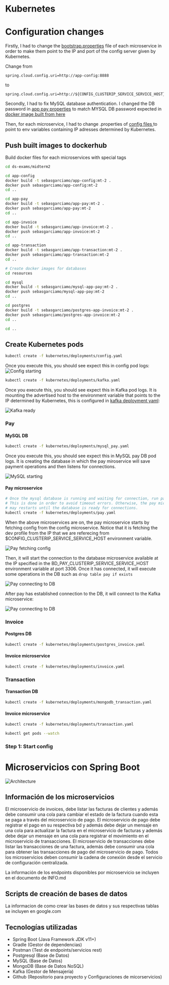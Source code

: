 # Kubernetes

# Configuration changes 

Firstly, I had to change the [bootstrap.properties](./app-pay/src/main/resources/bootstrap.properties) file of each microservice in order to make them point to the IP and port of the config server given by Kubernetes.

Change from 
```
spring.cloud.config.uri=http://app-config:8888
```
to
```
spring.cloud.config.uri=http://${CONFIG_CLUSTERIP_SERVICE_SERVICE_HOST}:${CONFIG_CLUSTERIP_SERVICE_SERVICE_PORT}
```

Secondly, I had to fix MySQL database authentication. I changed the DB password in [app pay properties](./config/app-pay-dev.properties) to match MYSQL DB password expected in [docker image built from here](./resources/mysql/Dockerfile/) 

Then, for each microservice, I had to change .properties of [config files ](./config/) to point to env variables containing IP adresses determined by Kubernetes.
## Push built images to dockerhub

Build docker files for each microservices with special tags

```bash
cd ds-exams/midterm2

cd app-config 
docker build -t sebasgarciamo/app-config:mt-2 .
docker push sebasgarciamo/app-config:mt-2 
cd ..

cd app-pay 
docker build -t sebasgarciamo/app-pay:mt-2 .
docker push sebasgarciamo/app-pay:mt-2 
cd ..

cd app-invoice
docker build -t sebasgarciamo/app-invoice:mt-2 .
docker push sebasgarciamo/app-invoice:mt-2 
cd ..

cd app-transaction
docker build -t sebasgarciamo/app-transaction:mt-2 .
docker push sebasgarciamo/app-transaction:mt-2 
cd ..

# Create docker images for databases
cd resources

cd mysql
docker build -t sebasgarciamo/mysql-app-pay:mt-2 .
docker push sebasgarciamo/mysql-app-pay:mt-2 
cd ..

cd postgres
docker build -t sebasgarciamo/postgres-app-invoice:mt-2 .
docker push sebasgarciamo/postgres-app-invoice:mt-2 
cd ..

cd ..
```

## Create Kubernetes pods 

```bash
kubectl create -f kubernetes/deployments/config.yaml
```
Once you execute this, you should see expect this in config pod logs:
![Config starting](./evidences/steps/step_1_config_starting.png)

```bash
kubectl create -f kubernetes/deployments/kafka.yaml
```
Once you execute this, you should see expect this in Kafka pod logs. It is mounting the advertised host to the environment variable that points to the IP determined by Kubernetes, this is configured in [kafka deployment yaml](./kubernetes/deployments/kafka.yaml):

![Kafka ready](./evidences/steps/step_5_kafka_ready.png)

### Pay

#### MySQL DB

```bash
kubectl create -f kubernetes/deployments/mysql_pay.yaml
```

Once you execute this, you should see expect this in MySQL pay DB pod logs. It is creating the database in which the pay miroservice will save payment operations and then listens for connections.

![MySQL starting](./evidences/steps/step_3_mysql_pay_starting.png)

#### Pay microservice

```bash
# Once the mysql database is running and waiting for connection, run pay. 
# This is done in order to avoid timeout errors. Otherwise, the pay microservice
# may restarts until the database is ready for connections.
kubectl create -f kubernetes/deployments/pay.yaml
```
When the above microservices are on, the pay microservice starts by fetching config from the config microservice. Notice that it is fetching the dev profile from the IP that we are referecing from $CONFIG_CLUSTERIP_SERVICE_SERVICE_HOST environment variable.

![Pay fetching config](./evidences/steps/step_2_pay_starting_fetching_config.png)

Then, it will start the connection to the database microservice available at the IP specified in the BD_PAY_CLUSTERIP_SERVICE_SERVICE_HOST environment variable at port 3306. Once it has connected, it will execute some operations in the DB such as ```drop table pay if exists```

![Pay connecting to DB](./evidences/steps/step_4_pay_connection_to_db.png)


After pay has established connection to the DB, it will connect to the Kafka microservice:

![Pay connecting to DB](./evidences/steps/step_5_pay_kafka_connection_ready.png)

### Invoice

#### Postgres DB

```bash
kubectl create -f kubernetes/deployments/postgres_invoice.yaml
```
#### Invoice microservice


```bash
kubectl create -f kubernetes/deployments/invoice.yaml
```
### Transaction

#### Transaction DB

```bash
kubectl create -f kubernetes/deployments/mongodb_transaction.yaml
```
#### Invoice microservice


```bash
kubectl create -f kubernetes/deployments/transaction.yaml
```


```bash
kubectl get pods --watch
```

### Step 1: Start config

[](./evidences/steps/step_1_config_starting.png)

# Microservicios con Spring Boot

![Architecture](./resources/microservicesarchitecture.png)

## Información de los microservicios
El microservicio de invoices, debe listar las facturas de clientes y además debe consumir una cola para cambiar el estado de la factura cuando esta se paga a través del microservicio de pago.
El microservicio de pago debe registrar el pago en su respectiva bd y además debe dejar un mensaje en una cola para actualizar la factura en el microservicio de facturas y además debe dejar un mensaje en una cola para registrar el movimiento en el microservicio de transacciones.
El microservicio de transacciones debe listar las transacciones de una factura, además debe consumir una cola para obtener las transacciones de pago del microservicio de pago.
Todos los microservicios deben consumir la cadena de conexión desde el servicio de configuración centralizada.

La información de los endpoints disponibles por microservicio se incluyen en el documento de INFO.md
## Scripts de creación de bases de datos

La informacion de como crear las bases de datos y sus respectivas tablas se incluyen en google.com

## Tecnologías utilizadas

- Spring Boot (Java Framework JDK v11+)
- Gradle (Gestor de dependencias)
- Postman (Test de endpoints/servicios rest)
- Postgresql (Base de Datos)
- MySQL (Base de Datos)
- MongoDB (Base de Datos NoSQL)
- Kafka (Gestor de Mensajería)
- Github (Repositorio para proyecto y Configuraciones de micorservicios)
